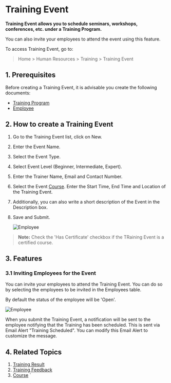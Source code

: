 # Training Event

**Training Event allows you to schedule seminars, workshops, conferences, etc. under a Training Program.** 

You can also invite your employees to attend the event using this feature.

To access Training Event, go to:

> Home > Human Resources > Training > Training Event

## 1. Prerequisites

Before creating a Training Event, it is advisable you create the following documents:

* [Training Program](/docs/user/manual/en/human-resources/training-program)
* [Employee](/docs/user/manual/en/human-resources/employee)

## 2. How to create a Training Event

1. Go to the Training Event list, click on New.
1. Enter the Event Name.
1. Select the Event Type.
1. Select Event Level (Beginner, Intermediate, Expert).
1. Enter the Trainer Name, Email and Contact Number.
1. Select the Event [Course](/docs/user/manual/en/education/course). Enter the Start Time, End Time and Location of the Training Event.
1. Additionally, you can also write a short description of the Event in the Description box.
1. Save and Submit.

    <img class="screenshot" alt="Employee" src="{{docs_base_url}}/assets/img/human-resources/training-event.png">

> **Note:**  Check the 'Has Certificate' checkbox if the TRaining Event is a certified course.


## 3. Features

### 3.1 Inviting Employees for the Event

You can invite your employees to attend the Training Event. You can do so by selecting the employees to be invited in the Employees table.

By default the status of the employee will be 'Open'.

<img class="screenshot" alt="Employee" src="{{docs_base_url}}/assets/img/human-resources/training-event-employee.png">

When you submit the Training Event, a notification will be sent to the employee notifying that the Training has been scheduled. This is sent via Email Alert "Training Scheduled". You can modify this Email Alert to customize the message.


## 4. Related Topics

1. [Training Result](/docs/user/manual/en/human-resources/training-result)
1. [Training Feedback](/docs/user/manual/en/human-resources/training-feedback)
1. [Course](/docs/user/manual/en/education/course)
`